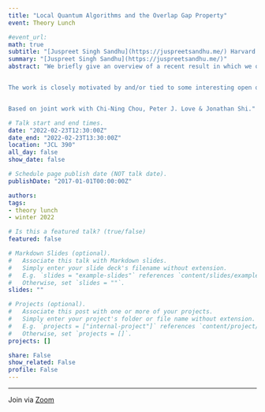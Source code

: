 ```yaml
---
title: "Local Quantum Algorithms and the Overlap Gap Property"
event: Theory Lunch

#event_url:
math: true
subtitle: "[Juspreet Singh Sandhu](https://juspreetsandhu.me/) Harvard University"
summary: "[Juspreet Singh Sandhu](https://juspreetsandhu.me/)"
abstract: "We briefly give an overview of a recent result in which we obstruct all _local_ algorithms (classical or quantum) on almost all instances of _any_ constraint satisfaction problem that satisfies a peculiar property called the coupled-Overlap Gap Property. Our results rely on using some involved combinatorics and a martingale argument to prove strong concentration properties of a notion of local algorithm we term \"generic local\" - This notion subsumes local classical and local quantum algorithms.


The work is closely motivated by and/or tied to some interesting open questions at the intersection of Spin Glass Theory, Quantum inapproximability, Random & Algebraic Graph Theory and the Average-Case Complexity of CSPs. We mention some of these questions, which are currently ongoing work with collaborators at Bocconi University, ETH Zurich and University of Chicago.


Based on joint work with Chi-Ning Chou, Peter J. Love & Jonathan Shi."

# Talk start and end times.
date: "2022-02-23T12:30:00Z"
date_end: "2022-02-23T13:30:00Z"
location: "JCL 390"
all_day: false
show_date: false

# Schedule page publish date (NOT talk date).
publishDate: "2017-01-01T00:00:00Z"

authors:
tags:
- theory lunch
- winter 2022

# Is this a featured talk? (true/false)
featured: false

# Markdown Slides (optional).
#   Associate this talk with Markdown slides.
#   Simply enter your slide deck's filename without extension.
#   E.g. `slides = "example-slides"` references `content/slides/example-slides.md`.
#   Otherwise, set `slides = ""`.
slides: ""

# Projects (optional).
#   Associate this post with one or more of your projects.
#   Simply enter your project's folder or file name without extension.
#   E.g. `projects = ["internal-project"]` references `content/project/deep-learning/index.md`.
#   Otherwise, set `projects = []`.
projects: []

share: False
show_related: False
profile: False
---
```


---

Join via [Zoom](https://uchicago.zoom.us/j/94899452899?pwd=QmN0M28waDYzeHRtQjVwMU1XYzNKUT09)
